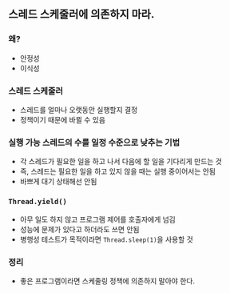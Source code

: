 ## 스레드 스케줄러에 의존하지 마라.

### 왜?

- 안정성
- 이식성

### 스레드 스케줄러

- 스레드를 얼마나 오랫동안 실행할지 결정
- 정책이기 때문에 바뀔 수 있음

### 실행 가능 스레드의 수를 일정 수준으로 낮추는 기법

- 각 스레드가 필요한 일을 하고 나서 다음에 할 일을 기다리게 만드는 것
- 즉, 스레드는 필요한 일을 하고 있지 않을 때는 실행 중이어서는 안됨
- 바쁘게 대기 상태해선 안됨

### `Thread.yield()`

- 아무 일도 하지 않고 프로그램 제어를 호출자에게 넘김
- 성능에 문제가 있다고 하더라도 쓰면 안됨
- 병행성 테스트가 목적이라면 `Thread.sleep(1)`을 사용할 것

### 정리

- 좋은 프로그램이라면 스케줄링 정책에 의존하지 말아야 한다.